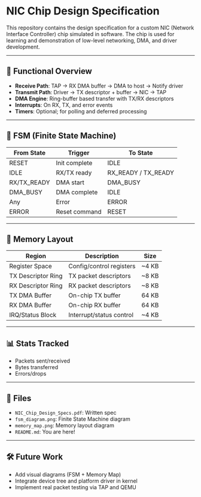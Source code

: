 # NIC Chip Design Specification

This repository contains the design specification for a custom NIC (Network Interface Controller) chip simulated in software. The chip is used for learning and demonstration of low-level networking, DMA, and driver development.

---

## 🔧 Functional Overview

- **Receive Path**: TAP → RX DMA buffer → DMA to host → Notify driver
- **Transmit Path**: Driver → TX descriptor + buffer → NIC → TAP
- **DMA Engine**: Ring-buffer based transfer with TX/RX descriptors
- **Interrupts**: On RX, TX, and error events
- **Timers**: Optional; for polling and deferred processing

---

## 🧠 FSM (Finite State Machine)

| From State | Trigger            | To State   |
|------------|--------------------|------------|
| RESET      | Init complete      | IDLE       |
| IDLE       | RX/TX ready        | RX_READY / TX_READY |
| RX/TX_READY| DMA start          | DMA_BUSY   |
| DMA_BUSY   | DMA complete       | IDLE       |
| Any        | Error              | ERROR      |
| ERROR      | Reset command      | RESET      |

---

## 🧱 Memory Layout

| Region                 | Description                | Size   |
|------------------------|----------------------------|--------|
| Register Space         | Config/control registers   | ~4 KB  |
| TX Descriptor Ring     | TX packet descriptors      | ~8 KB  |
| RX Descriptor Ring     | RX packet descriptors      | ~8 KB  |
| TX DMA Buffer          | On-chip TX buffer          | 64 KB  |
| RX DMA Buffer          | On-chip RX buffer          | 64 KB  |
| IRQ/Status Block       | Interrupt/status control   | ~4 KB  |

---

## 📊 Stats Tracked

- Packets sent/received
- Bytes transferred
- Errors/drops

---

## 📂 Files

- `NIC_Chip_Design_Specs.pdf`: Written spec
- `fsm_diagram.png`: Finite State Machine diagram
- `memory_map.png`: Memory layout diagram
- `README.md`: You are here!

---

## 🛠 Future Work

- Add visual diagrams (FSM + Memory Map)
- Integrate device tree and platform driver in kernel
- Implement real packet testing via TAP and QEMU

